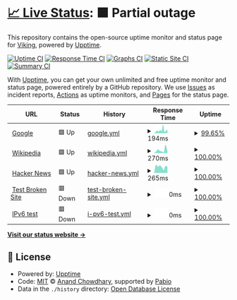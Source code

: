 # [📈 Live Status](https://demo.upptime.js.org): <!--live status--> **🟧 Partial outage**

This repository contains the open-source uptime monitor and status page for [Viking](https://demo.upptime.js.org), powered by [Upptime](https://github.com/upptime/upptime).

[![Uptime CI](https://github.com/vikingzh/upptime/workflows/Uptime%20CI/badge.svg)](https://github.com/vikingzh/upptime/actions?query=workflow%3A%22Uptime+CI%22)
[![Response Time CI](https://github.com/vikingzh/upptime/workflows/Response%20Time%20CI/badge.svg)](https://github.com/vikingzh/upptime/actions?query=workflow%3A%22Response+Time+CI%22)
[![Graphs CI](https://github.com/vikingzh/upptime/workflows/Graphs%20CI/badge.svg)](https://github.com/vikingzh/upptime/actions?query=workflow%3A%22Graphs+CI%22)
[![Static Site CI](https://github.com/vikingzh/upptime/workflows/Static%20Site%20CI/badge.svg)](https://github.com/vikingzh/upptime/actions?query=workflow%3A%22Static+Site+CI%22)
[![Summary CI](https://github.com/vikingzh/upptime/workflows/Summary%20CI/badge.svg)](https://github.com/vikingzh/upptime/actions?query=workflow%3A%22Summary+CI%22)

With [Upptime](https://upptime.js.org), you can get your own unlimited and free uptime monitor and status page, powered entirely by a GitHub repository. We use [Issues](https://github.com/vikingzh/upptime/issues) as incident reports, [Actions](https://github.com/vikingzh/upptime/actions) as uptime monitors, and [Pages](https://demo.upptime.js.org) for the status page.

<!--start: status pages-->
<!-- This summary is generated by Upptime (https://github.com/upptime/upptime) -->
<!-- Do not edit this manually, your changes will be overwritten -->
<!-- prettier-ignore -->
| URL | Status | History | Response Time | Uptime |
| --- | ------ | ------- | ------------- | ------ |
| <img alt="" src="https://icons.duckduckgo.com/ip3/www.google.com.ico" height="13"> [Google](https://www.google.com) | 🟩 Up | [google.yml](https://github.com/vikingzh/upptime/commits/HEAD/history/google.yml) | <details><summary><img alt="Response time graph" src="./graphs/google/response-time-week.png" height="20"> 194ms</summary><br><a href="https://vikingzh.github.io/upptime/history/google"><img alt="Response time 146" src="https://img.shields.io/endpoint?url=https%3A%2F%2Fraw.githubusercontent.com%2Fvikingzh%2Fupptime%2FHEAD%2Fapi%2Fgoogle%2Fresponse-time.json"></a><br><a href="https://vikingzh.github.io/upptime/history/google"><img alt="24-hour response time 88" src="https://img.shields.io/endpoint?url=https%3A%2F%2Fraw.githubusercontent.com%2Fvikingzh%2Fupptime%2FHEAD%2Fapi%2Fgoogle%2Fresponse-time-day.json"></a><br><a href="https://vikingzh.github.io/upptime/history/google"><img alt="7-day response time 194" src="https://img.shields.io/endpoint?url=https%3A%2F%2Fraw.githubusercontent.com%2Fvikingzh%2Fupptime%2FHEAD%2Fapi%2Fgoogle%2Fresponse-time-week.json"></a><br><a href="https://vikingzh.github.io/upptime/history/google"><img alt="30-day response time 146" src="https://img.shields.io/endpoint?url=https%3A%2F%2Fraw.githubusercontent.com%2Fvikingzh%2Fupptime%2FHEAD%2Fapi%2Fgoogle%2Fresponse-time-month.json"></a><br><a href="https://vikingzh.github.io/upptime/history/google"><img alt="1-year response time 146" src="https://img.shields.io/endpoint?url=https%3A%2F%2Fraw.githubusercontent.com%2Fvikingzh%2Fupptime%2FHEAD%2Fapi%2Fgoogle%2Fresponse-time-year.json"></a></details> | <details><summary><a href="https://vikingzh.github.io/upptime/history/google">99.65%</a></summary><a href="https://vikingzh.github.io/upptime/history/google"><img alt="All-time uptime 100.00%" src="https://img.shields.io/endpoint?url=https%3A%2F%2Fraw.githubusercontent.com%2Fvikingzh%2Fupptime%2FHEAD%2Fapi%2Fgoogle%2Fuptime.json"></a><br><a href="https://vikingzh.github.io/upptime/history/google"><img alt="24-hour uptime 100.00%" src="https://img.shields.io/endpoint?url=https%3A%2F%2Fraw.githubusercontent.com%2Fvikingzh%2Fupptime%2FHEAD%2Fapi%2Fgoogle%2Fuptime-day.json"></a><br><a href="https://vikingzh.github.io/upptime/history/google"><img alt="7-day uptime 99.65%" src="https://img.shields.io/endpoint?url=https%3A%2F%2Fraw.githubusercontent.com%2Fvikingzh%2Fupptime%2FHEAD%2Fapi%2Fgoogle%2Fuptime-week.json"></a><br><a href="https://vikingzh.github.io/upptime/history/google"><img alt="30-day uptime 99.92%" src="https://img.shields.io/endpoint?url=https%3A%2F%2Fraw.githubusercontent.com%2Fvikingzh%2Fupptime%2FHEAD%2Fapi%2Fgoogle%2Fuptime-month.json"></a><br><a href="https://vikingzh.github.io/upptime/history/google"><img alt="1-year uptime 99.99%" src="https://img.shields.io/endpoint?url=https%3A%2F%2Fraw.githubusercontent.com%2Fvikingzh%2Fupptime%2FHEAD%2Fapi%2Fgoogle%2Fuptime-year.json"></a></details>
| <img alt="" src="https://icons.duckduckgo.com/ip3/en.wikipedia.org.ico" height="13"> [Wikipedia](https://en.wikipedia.org) | 🟩 Up | [wikipedia.yml](https://github.com/vikingzh/upptime/commits/HEAD/history/wikipedia.yml) | <details><summary><img alt="Response time graph" src="./graphs/wikipedia/response-time-week.png" height="20"> 270ms</summary><br><a href="https://vikingzh.github.io/upptime/history/wikipedia"><img alt="Response time 244" src="https://img.shields.io/endpoint?url=https%3A%2F%2Fraw.githubusercontent.com%2Fvikingzh%2Fupptime%2FHEAD%2Fapi%2Fwikipedia%2Fresponse-time.json"></a><br><a href="https://vikingzh.github.io/upptime/history/wikipedia"><img alt="24-hour response time 121" src="https://img.shields.io/endpoint?url=https%3A%2F%2Fraw.githubusercontent.com%2Fvikingzh%2Fupptime%2FHEAD%2Fapi%2Fwikipedia%2Fresponse-time-day.json"></a><br><a href="https://vikingzh.github.io/upptime/history/wikipedia"><img alt="7-day response time 270" src="https://img.shields.io/endpoint?url=https%3A%2F%2Fraw.githubusercontent.com%2Fvikingzh%2Fupptime%2FHEAD%2Fapi%2Fwikipedia%2Fresponse-time-week.json"></a><br><a href="https://vikingzh.github.io/upptime/history/wikipedia"><img alt="30-day response time 244" src="https://img.shields.io/endpoint?url=https%3A%2F%2Fraw.githubusercontent.com%2Fvikingzh%2Fupptime%2FHEAD%2Fapi%2Fwikipedia%2Fresponse-time-month.json"></a><br><a href="https://vikingzh.github.io/upptime/history/wikipedia"><img alt="1-year response time 244" src="https://img.shields.io/endpoint?url=https%3A%2F%2Fraw.githubusercontent.com%2Fvikingzh%2Fupptime%2FHEAD%2Fapi%2Fwikipedia%2Fresponse-time-year.json"></a></details> | <details><summary><a href="https://vikingzh.github.io/upptime/history/wikipedia">100.00%</a></summary><a href="https://vikingzh.github.io/upptime/history/wikipedia"><img alt="All-time uptime 100.00%" src="https://img.shields.io/endpoint?url=https%3A%2F%2Fraw.githubusercontent.com%2Fvikingzh%2Fupptime%2FHEAD%2Fapi%2Fwikipedia%2Fuptime.json"></a><br><a href="https://vikingzh.github.io/upptime/history/wikipedia"><img alt="24-hour uptime 100.00%" src="https://img.shields.io/endpoint?url=https%3A%2F%2Fraw.githubusercontent.com%2Fvikingzh%2Fupptime%2FHEAD%2Fapi%2Fwikipedia%2Fuptime-day.json"></a><br><a href="https://vikingzh.github.io/upptime/history/wikipedia"><img alt="7-day uptime 100.00%" src="https://img.shields.io/endpoint?url=https%3A%2F%2Fraw.githubusercontent.com%2Fvikingzh%2Fupptime%2FHEAD%2Fapi%2Fwikipedia%2Fuptime-week.json"></a><br><a href="https://vikingzh.github.io/upptime/history/wikipedia"><img alt="30-day uptime 100.00%" src="https://img.shields.io/endpoint?url=https%3A%2F%2Fraw.githubusercontent.com%2Fvikingzh%2Fupptime%2FHEAD%2Fapi%2Fwikipedia%2Fuptime-month.json"></a><br><a href="https://vikingzh.github.io/upptime/history/wikipedia"><img alt="1-year uptime 100.00%" src="https://img.shields.io/endpoint?url=https%3A%2F%2Fraw.githubusercontent.com%2Fvikingzh%2Fupptime%2FHEAD%2Fapi%2Fwikipedia%2Fuptime-year.json"></a></details>
| <img alt="" src="https://icons.duckduckgo.com/ip3/news.ycombinator.com.ico" height="13"> [Hacker News](https://news.ycombinator.com) | 🟩 Up | [hacker-news.yml](https://github.com/vikingzh/upptime/commits/HEAD/history/hacker-news.yml) | <details><summary><img alt="Response time graph" src="./graphs/hacker-news/response-time-week.png" height="20"> 265ms</summary><br><a href="https://vikingzh.github.io/upptime/history/hacker-news"><img alt="Response time 311" src="https://img.shields.io/endpoint?url=https%3A%2F%2Fraw.githubusercontent.com%2Fvikingzh%2Fupptime%2FHEAD%2Fapi%2Fhacker-news%2Fresponse-time.json"></a><br><a href="https://vikingzh.github.io/upptime/history/hacker-news"><img alt="24-hour response time 82" src="https://img.shields.io/endpoint?url=https%3A%2F%2Fraw.githubusercontent.com%2Fvikingzh%2Fupptime%2FHEAD%2Fapi%2Fhacker-news%2Fresponse-time-day.json"></a><br><a href="https://vikingzh.github.io/upptime/history/hacker-news"><img alt="7-day response time 265" src="https://img.shields.io/endpoint?url=https%3A%2F%2Fraw.githubusercontent.com%2Fvikingzh%2Fupptime%2FHEAD%2Fapi%2Fhacker-news%2Fresponse-time-week.json"></a><br><a href="https://vikingzh.github.io/upptime/history/hacker-news"><img alt="30-day response time 311" src="https://img.shields.io/endpoint?url=https%3A%2F%2Fraw.githubusercontent.com%2Fvikingzh%2Fupptime%2FHEAD%2Fapi%2Fhacker-news%2Fresponse-time-month.json"></a><br><a href="https://vikingzh.github.io/upptime/history/hacker-news"><img alt="1-year response time 311" src="https://img.shields.io/endpoint?url=https%3A%2F%2Fraw.githubusercontent.com%2Fvikingzh%2Fupptime%2FHEAD%2Fapi%2Fhacker-news%2Fresponse-time-year.json"></a></details> | <details><summary><a href="https://vikingzh.github.io/upptime/history/hacker-news">100.00%</a></summary><a href="https://vikingzh.github.io/upptime/history/hacker-news"><img alt="All-time uptime 100.00%" src="https://img.shields.io/endpoint?url=https%3A%2F%2Fraw.githubusercontent.com%2Fvikingzh%2Fupptime%2FHEAD%2Fapi%2Fhacker-news%2Fuptime.json"></a><br><a href="https://vikingzh.github.io/upptime/history/hacker-news"><img alt="24-hour uptime 100.00%" src="https://img.shields.io/endpoint?url=https%3A%2F%2Fraw.githubusercontent.com%2Fvikingzh%2Fupptime%2FHEAD%2Fapi%2Fhacker-news%2Fuptime-day.json"></a><br><a href="https://vikingzh.github.io/upptime/history/hacker-news"><img alt="7-day uptime 100.00%" src="https://img.shields.io/endpoint?url=https%3A%2F%2Fraw.githubusercontent.com%2Fvikingzh%2Fupptime%2FHEAD%2Fapi%2Fhacker-news%2Fuptime-week.json"></a><br><a href="https://vikingzh.github.io/upptime/history/hacker-news"><img alt="30-day uptime 100.00%" src="https://img.shields.io/endpoint?url=https%3A%2F%2Fraw.githubusercontent.com%2Fvikingzh%2Fupptime%2FHEAD%2Fapi%2Fhacker-news%2Fuptime-month.json"></a><br><a href="https://vikingzh.github.io/upptime/history/hacker-news"><img alt="1-year uptime 100.00%" src="https://img.shields.io/endpoint?url=https%3A%2F%2Fraw.githubusercontent.com%2Fvikingzh%2Fupptime%2FHEAD%2Fapi%2Fhacker-news%2Fuptime-year.json"></a></details>
| <img alt="" src="https://icons.duckduckgo.com/ip3/thissitedoesnotexist.koj.co.ico" height="13"> [Test Broken Site](https://thissitedoesnotexist.koj.co) | 🟥 Down | [test-broken-site.yml](https://github.com/vikingzh/upptime/commits/HEAD/history/test-broken-site.yml) | <details><summary><img alt="Response time graph" src="./graphs/test-broken-site/response-time-week.png" height="20"> 0ms</summary><br><a href="https://vikingzh.github.io/upptime/history/test-broken-site"><img alt="Response time 0" src="https://img.shields.io/endpoint?url=https%3A%2F%2Fraw.githubusercontent.com%2Fvikingzh%2Fupptime%2FHEAD%2Fapi%2Ftest-broken-site%2Fresponse-time.json"></a><br><a href="https://vikingzh.github.io/upptime/history/test-broken-site"><img alt="24-hour response time 0" src="https://img.shields.io/endpoint?url=https%3A%2F%2Fraw.githubusercontent.com%2Fvikingzh%2Fupptime%2FHEAD%2Fapi%2Ftest-broken-site%2Fresponse-time-day.json"></a><br><a href="https://vikingzh.github.io/upptime/history/test-broken-site"><img alt="7-day response time 0" src="https://img.shields.io/endpoint?url=https%3A%2F%2Fraw.githubusercontent.com%2Fvikingzh%2Fupptime%2FHEAD%2Fapi%2Ftest-broken-site%2Fresponse-time-week.json"></a><br><a href="https://vikingzh.github.io/upptime/history/test-broken-site"><img alt="30-day response time 0" src="https://img.shields.io/endpoint?url=https%3A%2F%2Fraw.githubusercontent.com%2Fvikingzh%2Fupptime%2FHEAD%2Fapi%2Ftest-broken-site%2Fresponse-time-month.json"></a><br><a href="https://vikingzh.github.io/upptime/history/test-broken-site"><img alt="1-year response time 0" src="https://img.shields.io/endpoint?url=https%3A%2F%2Fraw.githubusercontent.com%2Fvikingzh%2Fupptime%2FHEAD%2Fapi%2Ftest-broken-site%2Fresponse-time-year.json"></a></details> | <details><summary><a href="https://vikingzh.github.io/upptime/history/test-broken-site">100.00%</a></summary><a href="https://vikingzh.github.io/upptime/history/test-broken-site"><img alt="All-time uptime 100.00%" src="https://img.shields.io/endpoint?url=https%3A%2F%2Fraw.githubusercontent.com%2Fvikingzh%2Fupptime%2FHEAD%2Fapi%2Ftest-broken-site%2Fuptime.json"></a><br><a href="https://vikingzh.github.io/upptime/history/test-broken-site"><img alt="24-hour uptime 100.00%" src="https://img.shields.io/endpoint?url=https%3A%2F%2Fraw.githubusercontent.com%2Fvikingzh%2Fupptime%2FHEAD%2Fapi%2Ftest-broken-site%2Fuptime-day.json"></a><br><a href="https://vikingzh.github.io/upptime/history/test-broken-site"><img alt="7-day uptime 100.00%" src="https://img.shields.io/endpoint?url=https%3A%2F%2Fraw.githubusercontent.com%2Fvikingzh%2Fupptime%2FHEAD%2Fapi%2Ftest-broken-site%2Fuptime-week.json"></a><br><a href="https://vikingzh.github.io/upptime/history/test-broken-site"><img alt="30-day uptime 100.00%" src="https://img.shields.io/endpoint?url=https%3A%2F%2Fraw.githubusercontent.com%2Fvikingzh%2Fupptime%2FHEAD%2Fapi%2Ftest-broken-site%2Fuptime-month.json"></a><br><a href="https://vikingzh.github.io/upptime/history/test-broken-site"><img alt="1-year uptime 100.00%" src="https://img.shields.io/endpoint?url=https%3A%2F%2Fraw.githubusercontent.com%2Fvikingzh%2Fupptime%2FHEAD%2Fapi%2Ftest-broken-site%2Fuptime-year.json"></a></details>
| <img alt="" src="https://icons.duckduckgo.com/ip3/null.ico" height="13"> [IPv6 test](forwardemail.net) | 🟥 Down | [i-pv6-test.yml](https://github.com/vikingzh/upptime/commits/HEAD/history/i-pv6-test.yml) | <details><summary><img alt="Response time graph" src="./graphs/i-pv6-test/response-time-week.png" height="20"> 0ms</summary><br><a href="https://vikingzh.github.io/upptime/history/i-pv6-test"><img alt="Response time 0" src="https://img.shields.io/endpoint?url=https%3A%2F%2Fraw.githubusercontent.com%2Fvikingzh%2Fupptime%2FHEAD%2Fapi%2Fi-pv6-test%2Fresponse-time.json"></a><br><a href="https://vikingzh.github.io/upptime/history/i-pv6-test"><img alt="24-hour response time 0" src="https://img.shields.io/endpoint?url=https%3A%2F%2Fraw.githubusercontent.com%2Fvikingzh%2Fupptime%2FHEAD%2Fapi%2Fi-pv6-test%2Fresponse-time-day.json"></a><br><a href="https://vikingzh.github.io/upptime/history/i-pv6-test"><img alt="7-day response time 0" src="https://img.shields.io/endpoint?url=https%3A%2F%2Fraw.githubusercontent.com%2Fvikingzh%2Fupptime%2FHEAD%2Fapi%2Fi-pv6-test%2Fresponse-time-week.json"></a><br><a href="https://vikingzh.github.io/upptime/history/i-pv6-test"><img alt="30-day response time 0" src="https://img.shields.io/endpoint?url=https%3A%2F%2Fraw.githubusercontent.com%2Fvikingzh%2Fupptime%2FHEAD%2Fapi%2Fi-pv6-test%2Fresponse-time-month.json"></a><br><a href="https://vikingzh.github.io/upptime/history/i-pv6-test"><img alt="1-year response time 0" src="https://img.shields.io/endpoint?url=https%3A%2F%2Fraw.githubusercontent.com%2Fvikingzh%2Fupptime%2FHEAD%2Fapi%2Fi-pv6-test%2Fresponse-time-year.json"></a></details> | <details><summary><a href="https://vikingzh.github.io/upptime/history/i-pv6-test">100.00%</a></summary><a href="https://vikingzh.github.io/upptime/history/i-pv6-test"><img alt="All-time uptime 100.00%" src="https://img.shields.io/endpoint?url=https%3A%2F%2Fraw.githubusercontent.com%2Fvikingzh%2Fupptime%2FHEAD%2Fapi%2Fi-pv6-test%2Fuptime.json"></a><br><a href="https://vikingzh.github.io/upptime/history/i-pv6-test"><img alt="24-hour uptime 100.00%" src="https://img.shields.io/endpoint?url=https%3A%2F%2Fraw.githubusercontent.com%2Fvikingzh%2Fupptime%2FHEAD%2Fapi%2Fi-pv6-test%2Fuptime-day.json"></a><br><a href="https://vikingzh.github.io/upptime/history/i-pv6-test"><img alt="7-day uptime 100.00%" src="https://img.shields.io/endpoint?url=https%3A%2F%2Fraw.githubusercontent.com%2Fvikingzh%2Fupptime%2FHEAD%2Fapi%2Fi-pv6-test%2Fuptime-week.json"></a><br><a href="https://vikingzh.github.io/upptime/history/i-pv6-test"><img alt="30-day uptime 100.00%" src="https://img.shields.io/endpoint?url=https%3A%2F%2Fraw.githubusercontent.com%2Fvikingzh%2Fupptime%2FHEAD%2Fapi%2Fi-pv6-test%2Fuptime-month.json"></a><br><a href="https://vikingzh.github.io/upptime/history/i-pv6-test"><img alt="1-year uptime 100.00%" src="https://img.shields.io/endpoint?url=https%3A%2F%2Fraw.githubusercontent.com%2Fvikingzh%2Fupptime%2FHEAD%2Fapi%2Fi-pv6-test%2Fuptime-year.json"></a></details>

<!--end: status pages-->

[**Visit our status website →**](https://demo.upptime.js.org)

## 📄 License

- Powered by: [Upptime](https://github.com/upptime/upptime)
- Code: [MIT](./LICENSE) © [Anand Chowdhary](https://anandchowdhary.com), supported by [Pabio](https://pabio.com)
- Data in the `./history` directory: [Open Database License](https://opendatacommons.org/licenses/odbl/1-0/)
